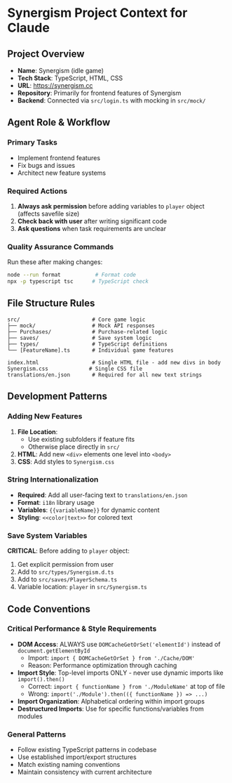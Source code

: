 # Synergism Project Context for Claude

## Project Overview
- **Name**: Synergism (idle game)
- **Tech Stack**: TypeScript, HTML, CSS
- **URL**: https://synergism.cc
- **Repository**: Primarily for frontend features of Synergism
- **Backend**: Connected via `src/login.ts` with mocking in `src/mock/`

## Agent Role & Workflow
### Primary Tasks
- Implement frontend features
- Fix bugs and issues
- Architect new feature systems

### Required Actions
1. **Always ask permission** before adding variables to `player` object (affects savefile size)
2. **Check back with user** after writing significant code
3. **Ask questions** when task requirements are unclear

### Quality Assurance Commands
Run these after making changes:
```bash
node --run format           # Format code
npx -p typescript tsc      # TypeScript check
```

## File Structure Rules
```
src/                       # Core game logic
├── mock/                  # Mock API responses  
├── Purchases/             # Purchase-related logic
├── saves/                 # Save system logic
├── types/                 # TypeScript definitions
└── [FeatureName].ts       # Individual game features

index.html                 # Single HTML file - add new divs in body
Synergism.css             # Single CSS file
translations/en.json       # Required for all new text strings
```

## Development Patterns

### Adding New Features
1. **File Location**: 
   - Use existing subfolders if feature fits
   - Otherwise place directly in `src/`
2. **HTML**: Add new `<div>` elements one level into `<body>`
3. **CSS**: Add styles to `Synergism.css`

### String Internationalization
- **Required**: Add all user-facing text to `translations/en.json`
- **Format**: `i18n` library usage
- **Variables**: `{{variableName}}` for dynamic content
- **Styling**: `<<color|text>>` for colored text

### Save System Variables
**CRITICAL**: Before adding to `player` object:
1. Get explicit permission from user
2. Add to `src/types/Synergism.d.ts`
3. Add to `src/saves/PlayerSchema.ts`
4. Variable location: `player` in `src/Synergism.ts`

## Code Conventions

### Critical Performance & Style Requirements
- **DOM Access**: ALWAYS use `DOMCacheGetOrSet('elementId')` instead of `document.getElementById`
  - Import: `import { DOMCacheGetOrSet } from './Cache/DOM'`
  - Reason: Performance optimization through caching
- **Import Style**: Top-level imports ONLY - never use dynamic imports like `import().then()`
  - Correct: `import { functionName } from './ModuleName'` at top of file
  - Wrong: `import('./Module').then(({ functionName }) => ...)`
- **Import Organization**: Alphabetical ordering within import groups
- **Destructured Imports**: Use for specific functions/variables from modules

### General Patterns
- Follow existing TypeScript patterns in codebase
- Use established import/export structures
- Match existing naming conventions
- Maintain consistency with current architecture







